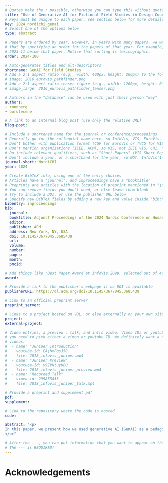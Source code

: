 ```yaml
---
# Quotes make the : possible, otherwise you can type this without quotes
title: "Use of Generative AI for Fictional Field Studies in Design Courses"
# Keys must be unique to each paper, see section below for more details
key: 2024_nordichi_genai
# Select one of the options below
type: abstract

# Papers are ordered by year. However, in years with many papers, we want some ordering at a lower level. You can do
# that by specifying an order for the papers of that year. For example, 2023-11 will put papers with values lower than
# 2023-11 below that paper. Notice that sorting is lexicographic.
order: 2024-100

# Auto-generates titles and alt-descriptors
shortname: GenAI for Field Studies
# Add a 2:1 aspect ratio (e.g., width: 400px, height: 200px) to the folder /assets/images/publications/
# image: 2016_eurovis_pathfinder.png
# Add a 2:1 aspect ratio teaser figure (e.g., width: 1200px, height: 600px) to the folder /assets/images/publications/
# image_large: 2016_eurovis_pathfinder_teaser.png

# Authors in the "database" can be used with just their person "key"
authors:
- ronnberg
- borutecene

# A link to an internal blog post (use only the relative URL)
blog-post:

# Include a shortened name for the journal or conference/proceedings.
# Generally go for the colloquial name here, so InfoVis, VIS, EuroVis, VAST, CHI, TVCG.
# Don't bother with publication format (CGF for EuroVis or TVCG for VIS papers).
# Don't mention organizations (IEEE, ACM), so VIS, not IEEE VIS, CHI, not ACM CHI.
# Do include relevant qualifiers, such as "Short Papers" (VIS Short Papers) or "Posters" (VIS Posters)
# Don't include a year, or a shorthand for the year, so NOT: InfoVis'14
journal-short: NordiCHI
year: 2024

# Create BibTeX info, using one of the entry choices
# Articles have a "journal", and inproceedings have a "booktitle"
# Preprints are articles with the location of preprint mentioned in "journal"
# You can remove fields you don't need, or else leave them blank
# Try to include a DOI, or use the publisher URL below
# Specify new BibTeX fields by adding a new key and value inside "bib:"
bibentry: inproceedings
bib:
  journal: 
  booktitle: Adjunct Proceedings of the 2024 Nordic Conference on Human-Computer Interaction
  editor:
  publisher: ACM
  address: New York, NY, USA
  doi: 10.1145/3677045.3685439
  url:
  volume:
  number:
  pages:
  month:
  pmcid:

# Add things like "Best Paper Award at InfoVis 2099, selected out of 4000 submissions"
award:

# Provide a link to the publisher's webpage if no DOI is available
publisherURL: https://dl.acm.org/doi/10.1145/3677045.3685439

# Link to an official preprint server
preprint_server:

# Links to a project hosted on VDL, or else externally on your own site
project:
external-project:

# Video entries, a preview , talk, and intro video. Vimeo IDs or youtube IDs are supported
# you need to pick either a vimeo or youtube ID. We definitely want a downloadable video too.
# videos:
#  - name: "Juniper Introduction"
#    youtube-id: EAjNxFgsJ58
#    file: 2018_infovis_juniper.mp4
#  - name: "Juniper Preview"
#    youtube-id: y9ZVNtuyUBU
#    file: 2018_infovis_juniper_preview.mp4
#  - name: "Recorded Talk"
#    vimeo-id: 299855433
#    file: 2018_infovis_juniper_talk.mp4

# Provide a preprint and supplement pdf
pdf:
supplement:

# Link to the repository where the code is hosted
code:

abstract: "<p>
In this paper, we present how we used generative AI (GenAI) as a pedagogical tool for students taking a course in tangible interaction design. In this course, the students design different physical-digital objects (PDOs) to learn designing, sketching and prototyping with code and hardware. However, due to the short course duration these PDOs are not evaluated or explored with any kind of field or user study. Therefore we gave the students the exercise of doing user interviews with GenAI to explore their design ideas further. With this paper, we contribute a description and the outcomes of this approach, and highlight the pedagogical implications for student learning.
</p>"

# After the ---, you can put information that you want to appear on the website using markdown formatting or HTML. A good example are acknowledgements, extra references, an erratum, etc.
# The --- is REQUIRED!
---
```


# Acknowledgements

